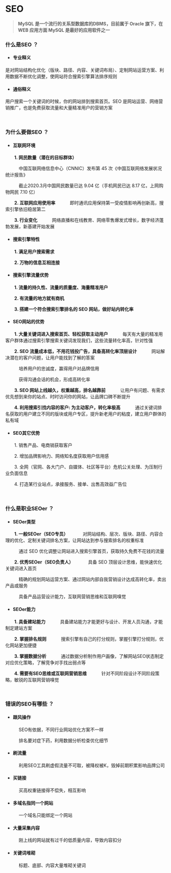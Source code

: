 # SEO
>**MySQL 是一个流行的关系型数据库的DBMS，目前属于 Oracle 旗下，在 WEB 应用方面 MySQL 是最好的应用软件之一**

### 什么是SEO ？
* #### 专业释义
是对网站结构化优化（版块、路径、内容、关键词布局）、定制网站运营方案、利用数据不断优化调整，使网站符合搜索引擎算法排序规则


* #### 通俗释义
用户搜索一个关键词的时候，你的网站排到搜索首页。SEO 是网站运营、网络营销推广，也是免费获取流量和大量精准用户的营销方案

&emsp;&emsp;
### 为什么要做SEO ？

* #### 互联网环境

&emsp;&emsp;**1. 网民数量（潜在的目标群体）**

&emsp;&emsp;&emsp;中国互联网络信息中心（CNNIC）发布第 45 次《中国互联网络发展状况统计报告》

&emsp;&emsp;&emsp;截止2020.3月中国网民数量已达 9.04 亿（手机网民已达 8.17 亿，上网购物网民 7.10 亿）

&emsp;&emsp;**2. 互联网应用使用率**
&emsp;&emsp;&emsp;即时通讯应用保持第一受疫情影响再创新高，搜索引擎依旧稳居第二

&emsp;&emsp;**3. 行业变化**
&emsp;&emsp;&emsp;网络直播和在线教育、网络零售爆发式增长，数字经济蓬勃发展，新基建开始发展

* #### 搜索引擎特性

&emsp;&emsp;**1. 满足用户搜索需求**

&emsp;&emsp;**2. 万物的信息互相连接**

* #### 搜索引擎流量优势

&emsp;&emsp;**1. 流量的持久性、流量的质量度、海量精准用户**

&emsp;&emsp;**2. 有流量的地方就有商机**

&emsp;&emsp;**3. 搭建一个符合搜索引擎排名的 SEO 网站，做好站内转化率**

* #### SEO网站的优势

&emsp;&emsp;**1. 大量关键词进入搜索首页、轻松获取主动用户**
&emsp;&emsp;&emsp;每天有大量的精准用客户群体通过搜索引擎搜索关键词发现我们，这些流量转化率高，针对性强

&emsp;&emsp;**2. SEO 流量成本低，不用花钱投广告，具备高转化率顶层设计**
&emsp;&emsp;&emsp;网站解决潜在的客户问题，让用户能找到了解的答案

&emsp;&emsp;&emsp;培养用户的忠诚度，赢得用户对品牌信用

&emsp;&emsp;&emsp;获得沟通会话的机会，形成高转化率

&emsp;&emsp;**3. SEO 网站上线越久，权重越高，排名越靠前**
&emsp;&emsp;&emsp;让用户有问题、有需求优先想到来你的站点、时时访问你的网站，让品牌口碑不断提升

&emsp;&emsp;**4. 利用搜索引找内容的客户: 为主动客户，转化率极高**
&emsp;&emsp;&emsp;通过关键词排名获取的用户建立不同的版块或用户专区，提升新老用户的粘度，建立用户群体的私有域

* #### SEO其它优势

&emsp;&emsp;1. 销售产品、电商销获取客户

&emsp;&emsp;2. 增加品牌影响力、网络知名度获取用户信用感

&emsp;&emsp;3. 全网（官网、各大门户、自媒体、社区等平台）危机公关处理、为压制行业负面信息

&emsp;&emsp;4. 打造某行业站点，承接服务、接单、出售高效益广告位

&emsp;&emsp;
### 什么是职业SEOer ？

* #### SEOer类型

&emsp;&emsp;**1. 一般SEOer（SEO专员）**
&emsp;&emsp;&emsp;对网站结构、层次、版块、路径、内容合理的优化、定制关键词排名方案，让网站达到参与搜索排名的权重标准

&emsp;&emsp;&emsp;通过 SEO 优化调整让网站进入搜索引擎首页，获取持久免费不花钱的流量

&emsp;&emsp;**2. 优秀SEOer（SEO负责人）**
&emsp;&emsp;&emsp;具备 SEO 顶层设计思维，能快速优化关键词进入首页

&emsp;&emsp;&emsp;精确的规划网站运营方案、通过网站内部自我营销设计达成高转化率，卖出产品或服务

&emsp;&emsp;&emsp;具备产品运营设计能力，互联网营销思维和互联网嗅觉

* #### SEOer能力

&emsp;&emsp;**1. 具备建站能力**
&emsp;&emsp;&emsp;具备建站能力才能更好与设计、开发人员沟通，才能制定建站方案

&emsp;&emsp;**2. 掌握排名规则**
&emsp;&emsp;&emsp;搜索引擎有自己的打分规则，掌握引擎打分规则，优化网站更加便捷

&emsp;&emsp;**3. 掌握数据分析**
&emsp;&emsp;&emsp;通过数据分析制作用户画像，了解网站SEO状态制定对应优化策略，了解竞争对手找出弱点等

&emsp;&emsp;**4. 需要有SEO思维或互联网营销思维**
&emsp;&emsp;&emsp;针对不同阶段设计不同阶段策略，敏锐的互联网营销嗅觉

&emsp;&emsp;
### 错误的SEO有哪些 ？

* #### 跟风操作
&emsp;&emsp;&emsp;SEO有依据，不同行业网站优化方案不一样

&emsp;&emsp;&emsp;排名要对症下药，利用数据分析检查优化细节

* #### 刷流量
&emsp;&emsp;&emsp;利用SEO工具刷虚假流量不可取，被降权被K，毁掉前期积累影响品牌公司

* #### 买链接
&emsp;&emsp;&emsp;买高权重链接得不偿失，相互影响

* #### 多域名指同一个网站
&emsp;&emsp;&emsp;一个域名只能绑定一个网站

* #### 大量采集内容
&emsp;&emsp;&emsp;刚上线的网站就有过千的低质量内容，导致内容扣分

* #### 关键词堆砌
&emsp;&emsp;&emsp;标题、底部、内容大量堆砌关键词

















































































































































































































































































































































































































































































































